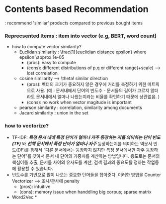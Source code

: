 # Contents based Recommendation
: recommend 'similar' products compared to previous bought items

### Reprecsented Items : item into vector (e.g, BERT, word count)
* how to compute vector similarity?
  * Euclidan similarity : \frac{1}{euclidian distance epsilon} where epsilon \approx 1e-05
    * (pros): easy to compute
    * (cons): different distributions of p,q or different range(+scale) --> lost correlation
  * cosine similarity --> \theta! similar direction
    * (pros): 벡터의 크기가 중요하지 않은 경우에 거리를 측정하기 위한 메트릭으로 사용. (예 : 문서내에서 단어의 빈도수 - 문서들의 길이가 고르지 않더라도 문서내에서 얼마나 나왔는지라는 비율를 확인하기 때문에 상관없음. )
    * (cons): no work when vector magitude is important
  * pearson similarity : correlation, similarity among documents
  * Jacard similarity : union in the set

### how to vectorize?
  * TF-IDF: ***특정 문서 내에 특정 단어가 얼마나 자주 등장하는 지를 의미하는 단어 빈도(TF)*** 와 ***전체 문서에서 특정 단어가 얼마나 자주*** 등장하는지를 의미하는 역문서 빈도(DF)를 통해서 “다른 문서에서는 등장하지 않지만 특정 문서에서만 자주 등장하는 단어"를 찾아서 문서 내 단어의 가중치를 계산하는 방법입니다.
용도로는 문서의 핵심어를 추출, 문서들 사이의 유사도를 계산, 검색 결과의 중요도를 정하는 작업등에 활용할 수 있습니다.
  * 빈도수를 기반으로 많이 나오는 중요한 단어들을 잡아준다. 이러한 방법을 Counter Vectorizer --> 조사/관사에 penalty
    * (pros): intuitive
    * (cons): memory issue when handdling big corpus; sparse matrix
  * Word2Vec
    * 
